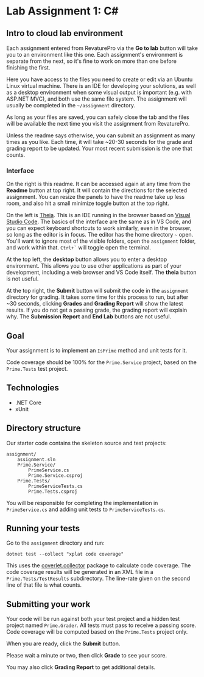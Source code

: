 <header>

<link rel="stylesheet" href="https://use.fontawesome.com/releases/v5.5.0/css/all.css">
<link rel="stylesheet" href="https://maxcdn.bootstrapcdn.com/bootstrap/3.3.7/css/bootstrap.min.css">
<link rel="stylesheet" href="https://bootswatch.com/4/cerulean/bootstrap.css" media="screen">
<link rel="stylesheet" href="https://bootswatch.com/_assets/css/custom.min.css">
<link rel="stylesheet" href="./vocareum.css">

<!-- Latest compiled and minified JavaScript -->
<script src="https://maxcdn.bootstrapcdn.com/bootstrap/3.3.7/js/bootstrap.min.js" integrity="sha384-Tc5IQib027qvyjSMfHjOMaLkfuWVxZxUPnCJA7l2mCWNIpG9mGCD8wGNIcPD7Txa" crossorigin="anonymous"></script>

</header>

# Lab Assignment 1: C#

## Intro to cloud lab environment

Each assignment entered from RevaturePro via the **Go to lab** button will take you to an environment like this one. Each assignment's environment is separate from the next, so it's fine to work on more than one before finishing the first.

Here you have access to the files you need to create or edit via an Ubuntu Linux virtual machine. There is an IDE for developing your solutions, as well as a desktop environment when some visual output is important (e.g. with ASP.NET MVC), and both use the same file system. The assignment will usually be completed in the `~/assignment` directory.

As long as your files are saved, you can safely close the tab and the files will be available the next time you visit the assignment from RevaturePro.

Unless the readme says otherwise, you can submit an assignment as many times as you like. Each time, it will take ~20-30 seconds for the grade and grading report to be updated. Your most recent submission is the one that counts.

### Interface

On the right is this readme. It can be accessed again at any time from the **Readme** button at top right. It will contain the directions for the selected assignment. You can resize the panels to have the readme take up less room, and also hit a small minimize toggle button at the top right.

On the left is [Theia](https://theia-ide.org/). This is an IDE running in the browser based on [Visual Studio Code](https://code.visualstudio.com/). The basics of the interface are the same as in VS Code, and you can expect keyboard shortcuts to work similarly, even in the browser, so long as the editor is in focus. The editor has the home directory `~` open. You'll want to ignore most of the visible folders, open the `assignment` folder, and work within that. `` Ctrl+` `` will toggle open the terminal.

At the top left, the **desktop** button allows you to enter a desktop environment. This allows you to use other applications as part of your development, including a web browser and VS Code itself. The **theia** button is not useful.

At the top right, the **Submit** button will submit the code in the `assignment` directory for grading. It takes some time for this process to run, but after ~30 seconds, clicking **Grades** and **Grading Report** will show the latest results. If you do not get a passing grade, the grading report will explain why. The **Submission Report** and **End Lab** buttons are not useful.

## Goal

Your assignment is to implement an `IsPrime` method and unit tests for it.

Code coverage should be 100% for the `Prime.Service` project, based on the `Prime.Tests` test project.

## Technologies

- .NET Core
- xUnit

## Directory structure

Our starter code contains the skeleton source and test projects:
```
assignment/
    assignment.sln
    Prime.Service/
        PrimeService.cs
        Prime.Service.csproj
    Prime.Tests/
        PrimeServiceTests.cs
        Prime.Tests.csproj
```

You will be responsible for completing the implementation in `PrimeService.cs` and adding unit tests to `PrimeServiceTests.cs`.

## Running your tests

Go to the `assignment` directory and run:

```
dotnet test --collect "xplat code coverage"
```

This uses the [coverlet.collector](https://github.com/coverlet-coverage/coverlet) package to calculate code coverage. The code coverage results will be generated in an XML file in a `Prime.Tests/TestResults` subdirectory. The line-rate given on the second line of that file is what counts.

## Submitting your work

Your code will be run against both your test project and a hidden test project named `Prime.Grader`. All tests must pass to receive a passing score. Code coverage will be computed based on the `Prime.Tests` project only.

When you are ready, click the **Submit** button.

Please wait a minute or two, then click **Grade** to see your score.

You may also click **Grading Report** to get additional details.
